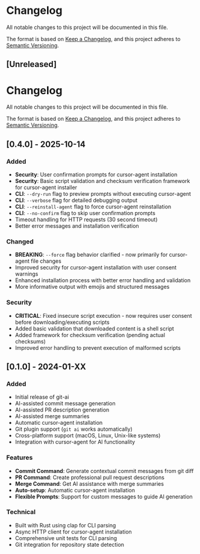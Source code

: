 # Changelog

All notable changes to this project will be documented in this file.

The format is based on [Keep a Changelog](https://keepachangelog.com/en/1.0.0/),
and this project adheres to [Semantic Versioning](https://semver.org/spec/v2.0.0.html).

## [Unreleased]

# Changelog

All notable changes to this project will be documented in this file.

The format is based on [Keep a Changelog](https://keepachangelog.com/en/1.0.0/),
and this project adheres to [Semantic Versioning](https://semver.org/spec/v2.0.0.html).

## [0.4.0] - 2025-10-14

### Added
- **Security**: User confirmation prompts for cursor-agent installation
- **Security**: Basic script validation and checksum verification framework for cursor-agent installer
- **CLI**: `--dry-run` flag to preview prompts without executing cursor-agent
- **CLI**: `--verbose` flag for detailed debugging output
- **CLI**: `--reinstall-agent` flag to force cursor-agent reinstallation
- **CLI**: `--no-confirm` flag to skip user confirmation prompts
- Timeout handling for HTTP requests (30 second timeout)
- Better error messages and installation verification

### Changed
- **BREAKING**: `--force` flag behavior clarified - now primarily for cursor-agent file changes
- Improved security for cursor-agent installation with user consent warnings
- Enhanced installation process with better error handling and validation
- More informative output with emojis and structured messages

### Security
- **CRITICAL**: Fixed insecure script execution - now requires user consent before downloading/executing scripts
- Added basic validation that downloaded content is a shell script
- Added framework for checksum verification (pending actual checksums)
- Improved error handling to prevent execution of malformed scripts


## [0.1.0] - 2024-01-XX

### Added
- Initial release of git-ai
- AI-assisted commit message generation
- AI-assisted PR description generation  
- AI-assisted merge summaries
- Automatic cursor-agent installation
- Git plugin support (`git ai` works automatically)
- Cross-platform support (macOS, Linux, Unix-like systems)
- Integration with cursor-agent for AI functionality

### Features
- **Commit Command**: Generate contextual commit messages from git diff
- **PR Command**: Create professional pull request descriptions
- **Merge Command**: Get AI assistance with merge summaries
- **Auto-setup**: Automatic cursor-agent installation
- **Flexible Prompts**: Support for custom messages to guide AI generation

### Technical
- Built with Rust using clap for CLI parsing
- Async HTTP client for cursor-agent installation  
- Comprehensive unit tests for CLI parsing
- Git integration for repository state detection
